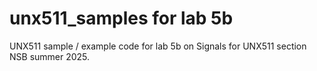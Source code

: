# unx511_samples for lab 5b

UNX511 sample / example code
for lab 5b on Signals
for UNX511 section NSB
summer 2025.
